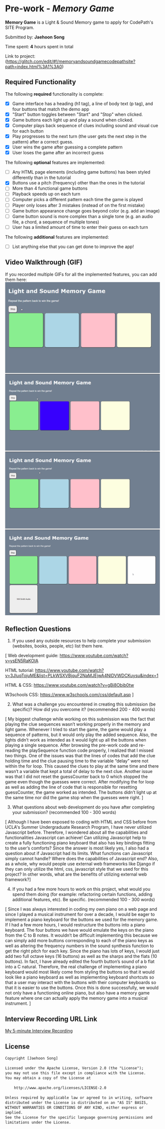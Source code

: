 # Pre-work - *Memory Game*

**Memory Game** is a Light & Sound Memory game to apply for CodePath's SITE Program. 

Submitted by: **Jaehoon Song**

Time spent: **4** hours spent in total

Link to project: (https://glitch.com/edit/#!/memoryandsoundgamecodepathsite?path=index.html%3A1%3A0)

## Required Functionality

The following **required** functionality is complete:

* [x] Game interface has a heading (h1 tag), a line of body text (p tag), and four buttons that match the demo app
* [x] "Start" button toggles between "Start" and "Stop" when clicked. 
* [x] Game buttons each light up and play a sound when clicked. 
* [x] Computer plays back sequence of clues including sound and visual cue for each button
* [x] Play progresses to the next turn (the user gets the next step in the pattern) after a correct guess. 
* [x] User wins the game after guessing a complete pattern
* [x] User loses the game after an incorrect guess

The following **optional** features are implemented:

* [ ] Any HTML page elements (including game buttons) has been styled differently than in the tutorial
* [x] Buttons use a pitch (frequency) other than the ones in the tutorial
* [ ] More than 4 functional game buttons
* [ ] Playback speeds up on each turn
* [ ] Computer picks a different pattern each time the game is played
* [ ] Player only loses after 3 mistakes (instead of on the first mistake)
* [ ] Game button appearance change goes beyond color (e.g. add an image)
* [ ] Game button sound is more complex than a single tone (e.g. an audio file, a chord, a sequence of multiple tones)
* [ ] User has a limited amount of time to enter their guess on each turn

The following **additional** features are implemented:

- [ ] List anything else that you can get done to improve the app!

## Video Walkthrough (GIF)

If you recorded multiple GIFs for all the implemented features, you can add them here:
![](https://github.com/hoonman/memoryandsoundgamecodepathsite/blob/main/memorygame1.gif)
![](https://github.com/hoonman/memoryandsoundgamecodepathsite/blob/main/memorygame2.gif)
![](https://github.com/hoonman/memoryandsoundgamecodepathsite/blob/main/memorygame3.gif)
![gif shows speeding up & more than 4 buttons](https://github.com/hoonman/memoryandsoundgamecodepathsite/blob/main/memorygame4.gif)

## Reflection Questions
1. If you used any outside resources to help complete your submission (websites, books, people, etc) list them here.
 
[
Web development guide: https://www.youtube.com/watch?v=ysEN5RaKOlA  

HTML tutorial: https://www.youtube.com/watch?v=3JluqTojuME&list=PLkWSXVBjquF2NaMJEjwA4NlDVWDCKuysu&index=1 

HTML & CSS: https://www.youtube.com/watch?v=gBi8Obib0tw 

W3schools CSS: https://www.w3schools.com/css/default.asp ]

2. What was a challenge you encountered in creating this submission (be specific)? How did you overcome it? (recommended 200 - 400 words) 

[
My biggest challenge while working on this submission was the fact that playing the clue sequences wasn’t working properly in the memory and light game. Whenever I tried to start the game, the game would play a sequence of patterns, but it would only play the added sequence. Also, the lights didn’t work as intended as it would light up all the buttons when playing a single sequence. After browsing the pre-work code and re-reading the playSequence function code properly, I realized that I missed two things. One of the issues was that the lines of codes that add the clue holding time and the clue pausing time to the variable “delay” were not within the for loop. This caused the clues to play at the same time and there wasn’t a variable that kept a total of delay to the next clue. Another issue was that I did not reset the guessCounter back to 0 which stopped the game even though the guesses were correct. After modifying the for loop as well as adding the line of code that is responsible for resetting guessCounter, the game worked as intended. The buttons didn’t light up at the same time nor did the game stop when the guesses were right. ]

3. What questions about web development do you have after completing your submission? (recommended 100 - 300 words) 

[
Although I have been exposed to coding with HTML and CSS before from UCLA's Summer Undergraduate Research Program, I have never utilized Javascript before. Therefore, I wondered about all the capabilities and functionalities Javascript can achieve! Can utilizing Javascript help to create a fully functioning piano keyboard that also has key bindings fitting to the user’s comforts? Since the answer is most likely yes, I also had a question about if Javascript had its limits. What functions can Javascript simply cannot handle? Where does the capabilities of Javascript end? Also, as a whole, why would people use external web frameworks like Django if they can only utilize the html, css, javascript style that we used for this project? In other words, what are the benefits of utilizing external web framework?]

4. If you had a few more hours to work on this project, what would you spend them doing (for example: refactoring certain functions, adding additional features, etc). Be specific. (recommended 100 - 300 words) 

[
Since I was always interested in coding my own piano on a web page and since I played a musical instrument for over a decade, I would be eager to implement a piano keyboard for the buttons we used for the memory game. If I had a few more hours, I would restructure the buttons into a piano keyboard. The four buttons we have would emulate the keys on the piano from the C to B notes. It wouldn’t be difficult implementing this because we can simply add more buttons corresponding to each of the piano keys as well as altering the frequency numbers in the sound synthesis function to get the right pitch for each key. Since the piano has lots of keys, I would just add two full octave keys (16 buttons) as well as the sharps and the flats (10 buttons). In fact, I have already edited the fourth button’s sound of a b flat into a C natural. Therefore, the real challenge of implementing a piano keyboard would most likely come from styling the buttons so that it would look like a piano keyboard as well as implementing keyboard shortcuts so that a user may interact with the buttons with their computer keyboards so that it is easier to use the buttons. Once this is done successfully, we would not only have a functioning online piano, but also have a memory game feature where one can actually apply the memory game into a musical instrument.
]



## Interview Recording URL Link

[My 5-minute Interview Recording](https://www.youtube.com/watch?v=RQbbO4-zni0)


## License

    Copyright [Jaehoon Song]

    Licensed under the Apache License, Version 2.0 (the "License");
    you may not use this file except in compliance with the License.
    You may obtain a copy of the License at

        http://www.apache.org/licenses/LICENSE-2.0

    Unless required by applicable law or agreed to in writing, software
    distributed under the License is distributed on an "AS IS" BASIS,
    WITHOUT WARRANTIES OR CONDITIONS OF ANY KIND, either express or implied.
    See the License for the specific language governing permissions and
    limitations under the License.
